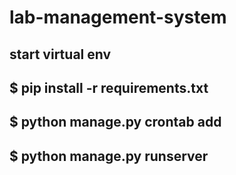 # lab-management-system

## start virtual env

## $ pip install -r requirements.txt

## $ python manage.py crontab add

## $ python manage.py runserver
